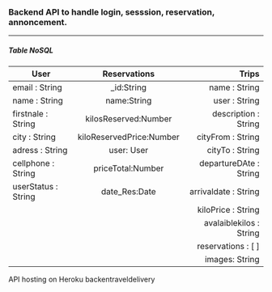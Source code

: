 ### Backend API to handle login, sesssion, reservation, annoncement.
---
##### Table NoSQL

| User                |       Reservations       |                   Trips |
| ------------------- | :----------------------: | ----------------------: |
| email : String      |       \_id:String        |           name : String |
| name : String       |       name:String        |           user : String |
| firstnale : String  |   kilosReserved:Number   |    description : String |
| city : String       | kiloReservedPrice:Number |       cityFrom : String |
| adress : String     |        user: User        |         cityTo : String |
| cellphone : String  |    priceTotal:Number     |  departureDAte : String |
| userStatus : String |      date_Res:Date       |    arrivaldate : String |
|                     |                          |      kiloPrice : String |
|                     |                          | avalaiblekilos : String |
|                     |                          |      reservations : [ ] |
|                     |                          |          images: String |

API hosting on Heroku backentraveldelivery
